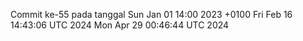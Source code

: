 Commit ke-55 pada tanggal Sun Jan 01 14:00 2023 +0100
Fri Feb 16 14:43:06 UTC 2024
Mon Apr 29 00:46:44 UTC 2024
